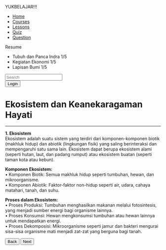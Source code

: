 <html lang="en">
<head>
    <meta charset="UTF-8">
    <meta name="viewport" content="width=device-width, initial-scale=1.0">
    <title>YukBelajar</title>
    <script src="https://cdn.tailwindcss.com"></script>
    <link rel="stylesheet" href="https://cdnjs.cloudflare.com/ajax/libs/font-awesome/5.15.3/css/all.min.css">
</head>
<body class="bg-gray-100">
    <div class="flex h-screen">
        <!-- Sidebar -->
        <div class="w-1/4 bg-white p-4">
            <div class="text-2xl font-bold mb-4">YUKBELAJAR!!!</div>
            <nav class="mb-8">
                <ul>
                    <li class="mb-2"><a href="#" class="text-gray-700 hover:text-blue-500">Home</a></li>
                    <li class="mb-2"><a href="#" class="text-blue-500 font-bold">Courses</a></li>
                    <li class="mb-2"><a href="#" class="text-gray-700 hover:text-blue-500">Lessons</a></li>
                    <li class="mb-2"><a href="#" class="text-gray-700 hover:text-blue-500">Quiz</a></li>
                    <li class="mb-2"><a href="#" class="text-gray-700 hover:text-blue-500">Question</a></li>
                </ul>
            </nav>
            <div>
                <div class="font-bold mb-2">Resume</div>
                <ul>
                    <li class="mb-2">
                        <div class="flex justify-between items-center">
                            <span>Tubuh dan Panca Indra</span>
                            <span>1/5</span>
                        </div>
                        <div class="w-full bg-gray-200 rounded-full h-2.5">
                            <div class="bg-blue-500 h-2.5 rounded-full" style="width: 10%"></div>
                        </div>
                    </li>
                    <li class="mb-2">
                        <div class="flex justify-between items-center">
                            <span>Kegiatan Ekonomi</span>
                            <span>1/5</span>
                        </div>
                        <div class="w-full bg-gray-200 rounded-full h-2.5">
                            <div class="bg-blue-500 h-2.5 rounded-full" style="width: 10%"></div>
                        </div>
                    </li>
                    <li class="mb-2">
                        <div class="flex justify-between items-center">
                            <span>Lapisan Bumi</span>
                            <span>1/5</span>
                        </div>
                        <div class="w-full bg-gray-200 rounded-full h-2.5">
                            <div class="bg-blue-500 h-2.5 rounded-full" style="width: 10%"></div>
                        </div>
                    </li>
                </ul>
            </div>
        </div>
        <!-- Main Content -->
        <div class="flex-1 p-6">
            <div class="flex justify-between items-center mb-6">
                <div class="relative w-1/2">
                    <input type="text" class="w-full p-2 border border-gray-300 rounded" placeholder="Search">
                    <i class="fas fa-search absolute top-3 right-3 text-gray-400"></i>
                </div>
                <div class="flex items-center space-x-4">
                    <i class="fas fa-bell text-gray-600"></i>
                    <i class="fas fa-cog text-gray-600"></i>
                    <button class="text-gray-600">Login</button>
                </div>
            </div>
            <div>
                <h1 class="text-2xl font-bold mb-4">Ekosistem dan Keanekaragaman Hayati</h1>
                <hr class="border-black mb-4">
                <div class="bg-gradient-to-r from-teal-200 to-blue-200 p-6 rounded-lg shadow-md">
                    <p class="mb-4">
                        <strong>1. Ekosistem</strong><br>
                        Ekosistem adalah suatu sistem yang terdiri dari komponen-komponen biotik (makhluk hidup) dan abiotik (lingkungan fisik) yang saling berinteraksi dan mempengaruhi satu sama lain. Ekosistem dapat berupa ekosistem alami (seperti hutan, laut, dan padang rumput) atau ekosistem buatan (seperti taman kota atau kebun).
                    </p>
                    <p class="mb-4">
                        <strong>Komponen Ekosistem:</strong><br>
                        • Komponen Biotik: Semua makhluk hidup seperti tumbuhan, hewan, dan mikroorganisme.<br>
                        • Komponen Abiotik: Faktor-faktor non-hidup seperti air, udara, cahaya matahari, tanah, dan suhu.
                    </p>
                    <p class="mb-4">
                        <strong>Proses dalam Ekosistem:</strong><br>
                        • Proses Produksi: Tumbuhan menghasilkan makanan melalui fotosintesis, yang menjadi sumber energi bagi organisme lainnya.<br>
                        • Proses Konsumsi: Hewan mengkonsumsi tumbuhan atau hewan lainnya untuk mendapatkan energi.<br>
                        • Proses Dekomposisi: Mikroorganisme seperti jamur dan bakteri mengurai sisa-sisa organisme mati menjadi zat-zat yang berguna bagi tanah.
                    </p>
                    <div class="flex justify-between">
                        <button class="bg-blue-500 text-white px-4 py-2 rounded">Back</button>
                        <button class="bg-blue-500 text-white px-4 py-2 rounded">Next</button>
                    </div>
                </div>
            </div>
        </div>
    </div>
</body>
</html>
